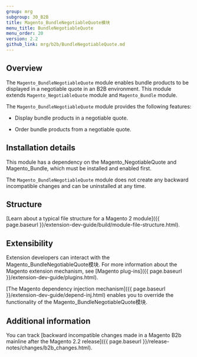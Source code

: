```yaml
---
group: mrg
subgroup: 30_B2B
title: Magento_BundleNegotiableQuote模块
menu_title: BundleNegotiableQuote
menu_order: 20
version: 2.2
github_link: mrg/b2b/BundleNegotiableQuote.md
---
```

## Overview

The `Magento_BundleNegotiableQuote` module enables bundle products to be displayed in a negotiable quote in an B2B environment. This module extends `Magento_NegotiableQuote` module and `Magento_Bundle` module.

The `Magento_BundleNegotiableQuote` module provides the following features:

* Display bundle products in a negotiable quote.

* Order bundle products from a negotiable quote.

## Installation details

This module has a dependency on the Magento_NegotiableQuote and Magento_Bundle, which must be installed and enabled first.

The `Magento_BundleNegotiableQuote` module does not create any backward incompatible changes and can be uninstalled at any time.

## Structure

[Learn about a typical file structure for a Magento 2 module]({{ page.baseurl }}/extension-dev-guide/build/module-file-structure.html).

## Extensibility

Extension developers can interact with the Magento_BundleNegotiableQuote模块. For more information about the Magento extension mechanism, see [Magento plug-ins]({{ page.baseurl }}/extension-dev-guide/plugins.html).

[The Magento dependency injection mechanism]({{ page.baseurl }}/extension-dev-guide/depend-inj.html) enables you to override the functionality of the Magento_BundleNegotiableQuote模块.

## Additional information

You can track [backward incompatible changes made in a Magento B2b mainline after the Magento 2.2 release]({{ page.baseurl }}/release-notes/changes/b2b_changes.html).
